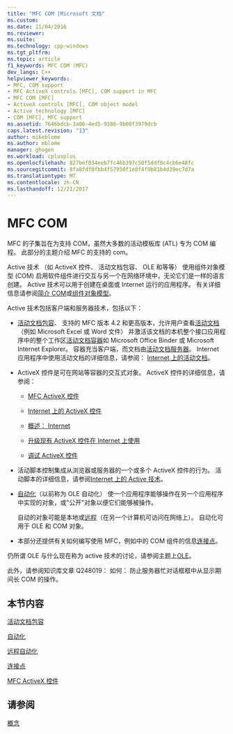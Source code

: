 ```yaml
---
title: "MFC COM |Microsoft 文档"
ms.custom: 
ms.date: 11/04/2016
ms.reviewer: 
ms.suite: 
ms.technology: cpp-windows
ms.tgt_pltfrm: 
ms.topic: article
f1_keywords: MFC COM (MFC)
dev_langs: C++
helpviewer_keywords:
- MFC, COM support
- MFC ActiveX controls [MFC], COM support in MFC
- MFC COM [MFC]
- ActiveX controls [MFC], COM object model
- Active technology [MFC]
- COM [MFC], MFC support
ms.assetid: 7646bdcb-3a06-4ed5-9386-9b00f3979dcb
caps.latest.revision: "13"
author: mikeblome
ms.author: mblome
manager: ghogen
ms.workload: cplusplus
ms.openlocfilehash: 827bef034eeb7fc46b397c50f5ddf0c4cb6e48fc
ms.sourcegitcommit: 8fa8fdf0fbb4f57950f1e8f4f9b81b4d39ec7d7a
ms.translationtype: MT
ms.contentlocale: zh-CN
ms.lasthandoff: 12/21/2017
---
```

# <a name="mfc-com"></a>MFC COM
MFC 的子集旨在为支持 COM，虽然大多数的活动模板库 (ATL) 专为 COM 编程。 此部分的主题介绍 MFC 的支持的 com。  
  
 Active 技术 （如 ActiveX 控件、 活动文档包容、 OLE 和等等） 使用组件对象模型 (COM) 启用软件组件进行交互与另一个在网络环境中，无论它们是一样的语言创建。 Active 技术可以用于创建在桌面或 Internet 运行的应用程序。 有关详细信息请参阅[简介 COM](../atl/introduction-to-com.md)或[组件对象模型](http://msdn.microsoft.com/library/windows/desktop/ms694363)。  
  
 Active 技术包括客户端和服务器技术，包括以下：  
  
-   [活动文档包容](../mfc/active-document-containment.md)、 支持的 MFC 版本 4.2 和更高版本，允许用户查看[活动文档](../mfc/active-documents.md)（例如 Microsoft Excel 或 Word 文件） 并激活该文档的本机整个接口应用程序中的整个工作区[活动文档容器](../mfc/active-document-containers.md)如 Microsoft Office Binder 或 Microsoft Internet Explorer。 容器充当客户端，而文档由[活动文档服务器](../mfc/active-document-servers.md)。 Internet 应用程序中使用活动文档的详细信息，请参阅： [Internet 上的活动文档](../mfc/active-documents-on-the-internet.md)。  
  
-   ActiveX 控件是可在网站等容器的交互式对象。 ActiveX 控件的详细信息，请参阅：  
  
    -   [MFC ActiveX 控件](../mfc/mfc-activex-controls.md)  
  
    -   [Internet 上的 ActiveX 控件](../mfc/activex-controls-on-the-internet.md)  
  
    -   [概述： Internet](../mfc/mfc-internet-programming-basics.md)  
  
    -   [升级现有 ActiveX 控件在 Internet 上使用](../mfc/upgrading-an-existing-activex-control.md)  
  
    -   [调试 ActiveX 控件](/visualstudio/debugger/how-to-debug-an-activex-control)  
  
-   活动脚本控制集成从浏览器或服务器的一个或多个 ActiveX 控件的行为。 活动脚本的详细信息，请参阅[Internet 上的 Active 技术](../mfc/active-technology-on-the-internet.md)。  
  
-   [自动化](../mfc/automation.md)（以前称为 OLE 自动化） 使一个应用程序能够操作在另一个应用程序中实现的对象，或"公开"对象以便它们能够被操作。  
  
     自动的对象可能是本地或[远程](../mfc/remote-automation.md)（在另一个计算机可访问在网络上）。 自动化可用于 OLE 和 COM 对象。  
  
-   本部分还提供有关如何编写使用 MFC，例如中的 COM 组件的信息[连接点](../mfc/connection-points.md)。  
  
 仍所谓 OLE 与什么现在称为 active 技术的讨论，请参阅主题上[OLE](../mfc/ole-in-mfc.md)。  
  
 此外，请参阅知识库文章 Q248019： 如何： 防止服务器忙对话框框中从显示期间长 COM 的操作。  
  
## <a name="in-this-section"></a>本节内容  
 [活动文档包容](../mfc/active-document-containment.md)  
  
 [自动化](../mfc/automation.md)  
  
 [远程自动化](../mfc/remote-automation.md)  
  
 [连接点](../mfc/connection-points.md)  
  
 [MFC ActiveX 控件](../mfc/mfc-activex-controls.md)  
  
## <a name="see-also"></a>请参阅  
 [概念](../mfc/mfc-concepts.md)

